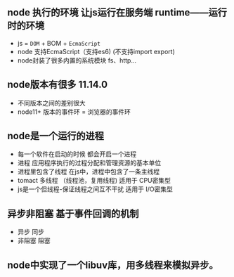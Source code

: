 ## node 执行的环境 让js运行在服务端 runtime——运行时的环境
- js = `DOM` + BOM +  `EcmaScript`
- node 支持EcmaScript（支持es6) (不支持import export)
- node封装了很多内置的系统模块 fs、http...

## node版本有很多 11.14.0
- 不同版本之间的差别很大
- node11+ 版本的事件环 = 浏览器的事件环

## node是一个运行的进程
- 每一个软件在启动的时候 都会开启一个进程
- 进程 应用程序执行的过程分配和管理资源的基本单位
- 进程里包含了线程 在js中，进程中包含了一条主线程
- tomact 多线程 （线程池，复用线程) 适用于 CPU密集型
- js是一个但线程-保证线程之间互不干扰 适用于 I/O密集型

## 异步非阻塞 基于事件回调的机制
- 异步 同步
- 非阻塞 阻塞

## node中实现了一个libuv库，用多线程来模拟异步。


